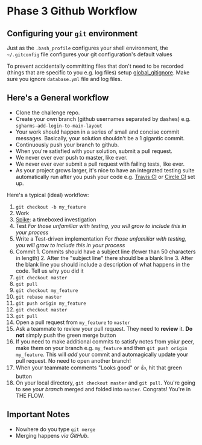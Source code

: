 # Phase 3 Github Workflow

## Configuring your `git` environment

Just as the `.bash_profile` configures your shell environment, the `~/.gitconfig` file configures your git configuration's default values

To prevent accidentally committing files that don't need to be recorded (things that are specific to you e.g. log files)
setup [global_gitignore](https://help.github.com/articles/ignoring-files). Make sure you ignore `database.yml` file and log files.

## Here's a General workflow

- Clone the challenge repo.
- Create your own branch (github usernames separated by dashes) e.g. `sgharms-add-login-to-main-layout`
- Your work should happen in a series of small and concise commit messages. Basically, your solution shouldn't be a 1 gigantic commit.
- Continuously push your branch to github.
- When you're satisfied with your solution, submit a pull request.
- We never ever ever push to master, like ever.
- We never ever ever submit a pull request with failing tests, like ever.
- As your project grows larger, it's nice to have an integrated testing suite automatically run after you push your code e.g. [Travis CI](https://travis-ci.org/) or [Circle CI](https://circleci.com) set up.

Here's a typical (ideal) workflow:

1. `git checkout -b my_feature`
2. Work
  1.  [Spike][]: a timeboxed investigation
  2.  Test _For those unfamiliar with testing, you will grow to include this in your process_
  3.  Write a Test-driven implementation _For those unfamiliar with testing, you will grow to include this in your process_
  4.  Commit
    1.  Commits should have a subject line (fewer than 50 characters in length)
    2.  After the "subject line" there should be a blank line
    3.  After the blank line you should include a description of what happens in the code.  Tell us why you did it
2. `git checkout master`
3. `git pull`
4. `git checkout my_feature`
5. `git rebase master`
6. `git push origin my_feature`
7. `git checkout master`
8. `git pull`
9.  Open a pull request from `my_feature` to `master`
10.  Ask a teammate to review your pull request.  They need to **review** it.  **Do not** simply push the green merge button
11.  If you need to make additional commits to satisfy notes from yoiur peer, make them on your branch e.g. `my_feature` and then `git push origin my_feature`.  This will *add* your commit and automagically update your pull request.  No need to open another branch!
12.  When your teammate comments "Looks good" or :thumbsup:, hit that green button
13.  On your local directory, `git checkout master` and `git pull`.  You're going to see _your branch_ merged and folded into `master`.  Congrats!  You're in THE FLOW.

## Important Notes

* Nowhere do you type `git merge`
* Merging happens _via GitHub_.

[Spike]: http://searchsoftwarequality.techtarget.com/definition/spike
